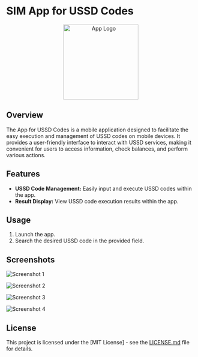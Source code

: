 # SIM App for USSD Codes
<div align="center">
  <img src="[app-logo.png]((screenshots/screenshots_1.png)" alt="App Logo" width="200" height="200" />
</div>

## Overview

The App for USSD Codes is a mobile application designed to facilitate the easy execution and management of USSD codes on mobile devices. 
It provides a user-friendly interface to interact with USSD services, making it convenient for users to access information, check balances, and perform various actions.

## Features

- **USSD Code Management:** Easily input and execute USSD codes within the app.
- **Result Display:** View USSD code execution results within the app.


## Usage

1. Launch the app.
2. Search the desired USSD code in the provided field.

## Screenshots

![Screenshot 1](screenshots/screenshots_1.png)

![Screenshot 2](screenshots/screenshots_2.png)

![Screenshot 3](screenshots/screenshots_3.png)

![Screenshot 4](screenshots/screenshots_4.png)

## License

This project is licensed under the [MIT License] - see the [LICENSE.md](LICENSE.md) file for details.

